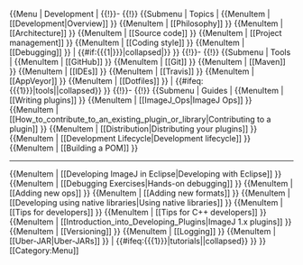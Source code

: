 {{Menu | Development
|
{{!}}-
{{!}}
{{Submenu | Topics |
{{MenuItem | [[Development|Overview]] }}
{{MenuItem | [[Philosophy]] }}
{{MenuItem | [[Architecture]] }}
{{MenuItem | [[Source code]] }}
{{MenuItem | [[Project management]] }}
{{MenuItem | [[Coding style]] }}
{{MenuItem | [[Debugging]] }}
| {{#if:{{{1|}}}|collapsed|}}
}}
{{!}}-
{{!}}
{{Submenu | Tools |
{{MenuItem | [[GitHub]] }}
{{MenuItem | [[Git]] }}
{{MenuItem | [[Maven]] }}
{{MenuItem | [[IDEs]] }}
{{MenuItem | [[Travis]] }}
{{MenuItem | [[AppVeyor]] }}
{{MenuItem | [[Dotfiles]] }}
| {{#ifeq:{{{1}}}|tools||collapsed}}
}}
{{!}}-
{{!}}
{{Submenu | Guides |
{{MenuItem | [[Writing plugins]] }}
{{MenuItem | [[ImageJ_Ops|ImageJ Ops]] }}
{{MenuItem | [[How_to_contribute_to_an_existing_plugin_or_library|Contributing to a plugin]] }}
{{MenuItem | [[Distribution|Distributing your plugins]] }}
{{MenuItem | [[Development Lifecycle|Development lifecycle]] }}
{{MenuItem | [[Building a POM]] }}
<hr>
{{MenuItem | [[Developing ImageJ in Eclipse|Developing with Eclipse]] }}
{{MenuItem | [[Debugging Exercises|Hands-on debugging]] }}
{{MenuItem | [[Adding new ops]] }}
{{MenuItem | [[Adding new formats]] }}
{{MenuItem | [[Developing using native libraries|Using native libraries]] }}
{{MenuItem | [[Tips for developers]] }}
{{MenuItem | [[Tips for C++ developers]] }}
{{MenuItem | [[Introduction_into_Developing_Plugins|ImageJ 1.x plugins]] }}
{{MenuItem | [[Versioning]] }}
{{MenuItem | [[Logging]] }}
{{MenuItem | [[Uber-JAR|Uber-JARs]] }}
| {{#ifeq:{{{1}}}|tutorials||collapsed}}
}}
}}
<noinclude>
[[Category:Menu]]
</noinclude>
